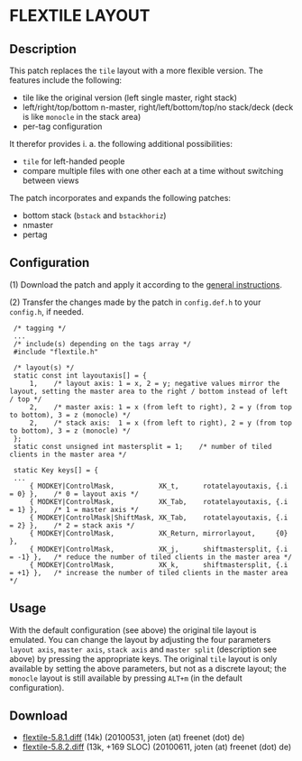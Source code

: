 # FLEXTILE LAYOUT #

## Description ##

This patch replaces the `tile` layout with a more flexible version. The features include the following:

 * tile like the original version (left single master, right stack)
 * left/right/top/bottom n-master, right/left/bottom/top/no stack/deck (deck is like `monocle` in the stack area)
 * per-tag configuration

It therefor provides i. a. the following additional possibilities:

 * `tile` for left-handed people
 * compare multiple files with one other each at a time without switching between views

The patch incorporates and expands the following patches:

 * bottom stack (`bstack` and `bstackhoriz`)
 * nmaster
 * pertag


## Configuration ##

 (1) Download the patch and apply it according to the [general instructions](.).

 (2) Transfer the changes made by the patch in `config.def.h` to your `config.h`, if needed.

     /* tagging */
     ...
     /* include(s) depending on the tags array */
     #include "flextile.h"

     /* layout(s) */
     static const int layoutaxis[] = {
         1,    /* layout axis: 1 = x, 2 = y; negative values mirror the layout, setting the master area to the right / bottom instead of left / top */
         2,    /* master axis: 1 = x (from left to right), 2 = y (from top to bottom), 3 = z (monocle) */
         2,    /* stack axis:  1 = x (from left to right), 2 = y (from top to bottom), 3 = z (monocle) */
     };
     static const unsigned int mastersplit = 1;    /* number of tiled clients in the master area */

     static Key keys[] = {
     ...
         { MODKEY|ControlMask,           XK_t,      rotatelayoutaxis, {.i = 0} },    /* 0 = layout axis */
         { MODKEY|ControlMask,           XK_Tab,    rotatelayoutaxis, {.i = 1} },    /* 1 = master axis */
         { MODKEY|ControlMask|ShiftMask, XK_Tab,    rotatelayoutaxis, {.i = 2} },    /* 2 = stack axis */
         { MODKEY|ControlMask,           XK_Return, mirrorlayout,     {0} },
         { MODKEY|ControlMask,           XK_j,      shiftmastersplit, {.i = -1} },   /* reduce the number of tiled clients in the master area */
         { MODKEY|ControlMask,           XK_k,      shiftmastersplit, {.i = +1} },   /* increase the number of tiled clients in the master area */
 
 
## Usage ##

With the default configuration (see above) the original tile layout is emulated. You can change the layout by adjusting the four parameters `layout axis`, `master axis`, `stack axis` and `master split` (description see above) by pressing the appropriate keys.
The original `tile` layout is only available by setting the above parameters, but not as a discrete layout; the `monocle` layout is still available by pressing `ALT+m` (in the default configuration).


## Download ##

 * [flextile-5.8.1.diff][1] (14k) (20100531, joten (at) freenet (dot) de)
 * [flextile-5.8.2.diff][2] (13k, +169 SLOC) (20100611, joten (at) freenet (dot) de)


[1]: http://dwm.suckless.org/patches/flextile-5.8.1.diff
[2]: http://dwm.suckless.org/patches/flextile-5.8.2.diff


